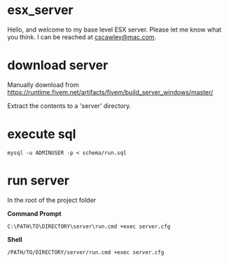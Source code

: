 # esx_server
Hello, and welcome to my base level ESX server. Please let me know what you think. I can be reached at <cscawley@mac.com>.

# download server

Manually download from https://runtime.fivem.net/artifacts/fivem/build_server_windows/master/

Extract the contents to a 'server' directory.

# execute sql

```
mysql -u ADMINUSER -p < schema/run.sql
```

# run server

In the root of the project folder

**Command Prompt**

```
C:\PATH\TO\DIRECTORY\server\run.cmd +exec server.cfg
```

**Shell**

```
/PATH/TO/DIRECTORY/server/run.cmd +exec server.cfg
```
